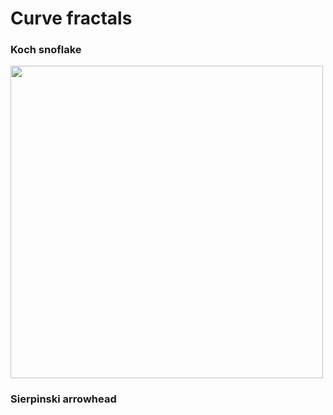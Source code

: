 # Curve fractals

### Koch snoflake <br />
<img src="https://raw.githubusercontent.com/TP1997/Line-fractals/master/koch1.PNG" width="500" height="500">

### Sierpinski arrowhead <br />

